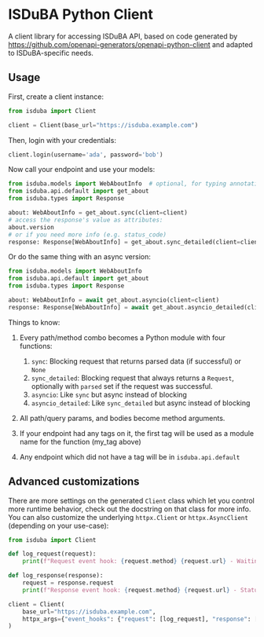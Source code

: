 <!--
SPDX-FileCopyrightText: 2025 Intevation GmbH

SPDX-License-Identifier: Apache-2.0
-->

# ISDuBA Python Client
A client library for accessing ISDuBA API, based on code generated by https://github.com/openapi-generators/openapi-python-client and adapted to ISDuBA-specific needs.

## Usage
First, create a client instance:

```python
from isduba import Client

client = Client(base_url="https://isduba.example.com")
```

Then, login with your credentials:
```python
client.login(username='ada', password='bob')
```

Now call your endpoint and use your models:

```python
from isduba.models import WebAboutInfo  # optional, for typing annotations
from isduba.api.default import get_about
from isduba.types import Response

about: WebAboutInfo = get_about.sync(client=client)
# access the response's value as attributes:
about.version
# or if you need more info (e.g. status_code)
response: Response[WebAboutInfo] = get_about.sync_detailed(client=client)
```

Or do the same thing with an async version:

```python
from isduba.models import WebAboutInfo
from isduba.api.default import get_about
from isduba.types import Response

about: WebAboutInfo = await get_about.asyncio(client=client)
response: Response[WebAboutInfo] = await get_about.asyncio_detailed(client=client)
```

Things to know:
1. Every path/method combo becomes a Python module with four functions:
    1. `sync`: Blocking request that returns parsed data (if successful) or `None`
    1. `sync_detailed`: Blocking request that always returns a `Request`, optionally with `parsed` set if the request was successful.
    1. `asyncio`: Like `sync` but async instead of blocking
    1. `asyncio_detailed`: Like `sync_detailed` but async instead of blocking

1. All path/query params, and bodies become method arguments.
1. If your endpoint had any tags on it, the first tag will be used as a module name for the function (my_tag above)
1. Any endpoint which did not have a tag will be in `isduba.api.default`

## Advanced customizations

There are more settings on the generated `Client` class which let you control more runtime behavior, check out the docstring on that class for more info. You can also customize the underlying `httpx.Client` or `httpx.AsyncClient` (depending on your use-case):

```python
from isduba import Client

def log_request(request):
    print(f"Request event hook: {request.method} {request.url} - Waiting for response")

def log_response(response):
    request = response.request
    print(f"Response event hook: {request.method} {request.url} - Status {response.status_code}")

client = Client(
    base_url="https://isduba.example.com",
    httpx_args={"event_hooks": {"request": [log_request], "response": [log_response]}},
)
```
